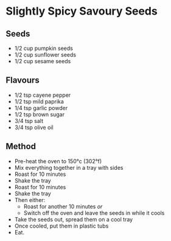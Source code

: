 Slightly Spicy Savoury Seeds
===

Seeds
---

  * 1/2 cup pumpkin seeds
  * 1/2 cup sunflower seeds
  * 1/2 cup sesame seeds

Flavours
---

  * 1/2 tsp cayene pepper
  * 1/2 tsp mild paprika
  * 1/4 tsp garlic powder
  * 1/2 tsp brown sugar
  * 3/4 tsp salt
  * 3/4 tsp olive oil

Method
---

  * Pre-heat the oven to 150°c (302°f)
  * Mix everything together in a tray with sides
  * Roast for 10 minutes
  * Shake the tray
  * Roast for 10 minutes
  * Shake the tray
  * Then either:
    * Roast for another 10 minutes *or*
    * Switch off the oven and leave the seeds in while it cools
  * Take the seeds out, spread them on a cool tray
  * Once cooled, put them in plastic tubs
  * Eat.